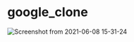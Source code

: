 # google_clone

![Screenshot from 2021-06-08 15-31-24](https://user-images.githubusercontent.com/71354731/121245604-95cf0280-c876-11eb-99f0-3397836cb45c.png)
